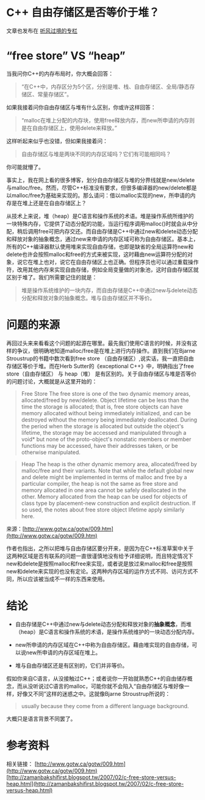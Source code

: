 # C++ 自由存储区是否等价于堆？

文章也发布在 [听风过境的专栏](https://cloud.tencent.com/developer/article/1155154)

# “free store” VS “heap”

当我问你C++的内存布局时，你大概会回答：

> “在C++中，内存区分为5个区，分别是堆、栈、自由存储区、全局/静态存储区、常量存储区”。

如果我接着问你自由存储区与堆有什么区别，你或许这样回答：

> “malloc在堆上分配的内存块，使用free释放内存，而new所申请的内存则是在自由存储区上，使用delete来释放。”

这样听起来似乎也没错，但如果我接着问：

> 自由存储区与堆是两块不同的内存区域吗？它们有可能相同吗？

你可能就懵了。

事实上，我在网上看的很多博客，划分自由存储区与堆的分界线就是new/delete与malloc/free。然而，尽管C++标准没有要求，但很多编译器的new/delete都是以malloc/free为基础来实现的。那么请问：借以malloc实现的new，所申请的内存是在堆上还是在自由存储区上？

从技术上来说，堆（heap）是C语言和操作系统的术语。堆是操作系统所维护的一块特殊内存，它提供了动态分配的功能，当运行程序调用malloc()时就会从中分配，稍后调用free可把内存交还。而自由存储是C++中通过new和delete动态分配和释放对象的抽象概念，通过new来申请的内存区域可称为自由存储区。基本上，所有的C++编译器默认使用堆来实现自由存储，也即是缺省的全局运算符new和delete也许会按照malloc和free的方式来被实现，这时藉由new运算符分配的对象，说它在堆上也对，说它在自由存储区上也正确。但程序员也可以通过重载操作符，改用其他内存来实现自由存储，例如全局变量做的对象池，这时自由存储区就区别于堆了。我们所需要记住的就是：

> 堆是操作系统维护的一块内存，而自由存储是C++中通过new与delete动态分配和释放对象的抽象概念。堆与自由存储区并不等价。

# 问题的来源

再回过头来来看看这个问题的起源在哪里。最先我们使用C语言的时候，并没有这样的争议，很明确地知道malloc/free是在堆上进行内存操作。直到我们在Bjarne Stroustrup的书籍中数次看到free store （自由存储区）,说实话，我一直把自由存储区等价于堆。而在Herb Sutter的《exceptional C++》中，明确指出了free store（自由存储区） 与 heap（堆） 是有区别的。关于自由存储区与堆是否等价的问题讨论，大概就是从这里开始的：

> Free Store
> The free store is one of the two dynamic memory areas, allocated/freed by new/delete. Object lifetime can be less than the time the storage is allocated; that is, free store objects can have memory allocated without being immediately initialized, and can be destroyed without the memory being immediately deallocated. During the period when the storage is allocated but outside the object's lifetime, the storage may be accessed and manipulated through a void* but none of the proto-object's nonstatic members or member functions may be accessed, have their addresses taken, or be otherwise manipulated.

> Heap
> The heap is the other dynamic memory area, allocated/freed by malloc/free and their variants. Note that while the default global new and delete might be implemented in terms of malloc and free by a particular compiler, the heap is not the same as free store and memory allocated in one area cannot be safely deallocated in the other. Memory allocated from the heap can be used for objects of class type by placement-new construction and explicit destruction. If so used, the notes about free store object lifetime apply similarly here.

来源：[http://www.gotw.ca/gotw/009.htm](http://www.gotw.ca/gotw/009.htm)

作者也指出，之所以把堆与自由存储区要分开来，是因为在C++标准草案中关于这两种区域是否有联系的问题一直很谨慎地没有给予详细说明，而且特定情况下new和delete是按照malloc和free来实现，或者说是放过来malloc和free是按照new和delete来实现的也没有定论。这两种内存区域的运作方式不同、访问方式不同，所以应该被当成不一样的东西来使用。

# 结论

* 自由存储是C++中通过new与delete动态分配和释放对象的**抽象概念**，而堆（heap）是C语言和操作系统的术语，是操作系统维护的一块动态分配内存。

* new所申请的内存区域在C++中称为自由存储区。藉由堆实现的自由存储，可以说new所申请的内存区域在堆上。

* 堆与自由存储区还是有区别的，它们并非等价。

假如你来自C语言，从没接触过C++；或者说你一开始就熟悉C++的自由储存概念，而从没听说过C语言的malloc，可能你就不会陷入“自由存储区与堆好像一样，好像又不同”这样的迷惑之中。这就像Bjarne Stroustrup所说的：

> usually because they come from a different language background.

大概只是语言背景不同罢了。

# 参考资料

相关链接：
[http://www.gotw.ca/gotw/009.htm](http://www.gotw.ca/gotw/009.htm)
[http://zamanbakshifirst.blogspot.tw/2007/02/c-free-store-versus-heap.html](http://zamanbakshifirst.blogspot.tw/2007/02/c-free-store-versus-heap.html)
